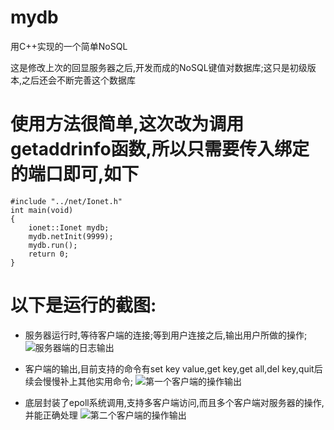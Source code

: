 # mydb
用C++实现的一个简单NoSQL

这是修改上次的回显服务器之后,开发而成的NoSQL键值对数据库;这只是初级版本,之后还会不断完善这个数据库

# 使用方法很简单,这次改为调用getaddrinfo函数,所以只需要传入绑定的端口即可,如下
```
#include "../net/Ionet.h"
int main(void)
{
    ionet::Ionet mydb;
    mydb.netInit(9999);
    mydb.run();
    return 0;
}
```

# 以下是运行的截图:
* 服务器运行时,等待客户端的连接;等到用户连接之后,输出用户所做的操作;
![服务器端的日志输出](http://7xjnip.com1.z0.glb.clouddn.com/%E9%80%89%E5%8C%BA_072.png "")


* 客户端的输出,目前支持的命令有set key value,get key,get all,del key,quit后续会慢慢补上其他实用命令;
![第一个客户端的操作输出](http://7xjnip.com1.z0.glb.clouddn.com/%E9%80%89%E5%8C%BA_071.png "")

* 底层封装了epoll系统调用,支持多客户端访问,而且多个客户端对服务器的操作,并能正确处理
![第二个客户端的操作输出](http://7xjnip.com1.z0.glb.clouddn.com/%E9%80%89%E5%8C%BA_073.png "")

